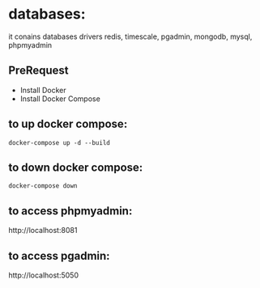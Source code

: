 # databases:
it conains databases drivers redis, timescale, pgadmin, mongodb, mysql, phpmyadmin
## PreRequest
-   Install Docker
-   Install Docker Compose
## to up docker compose:

```
docker-compose up -d --build
```
## to down docker compose:
```
docker-compose down
```
## to access phpmyadmin:
http://localhost:8081

## to access pgadmin:
http://localhost:5050

